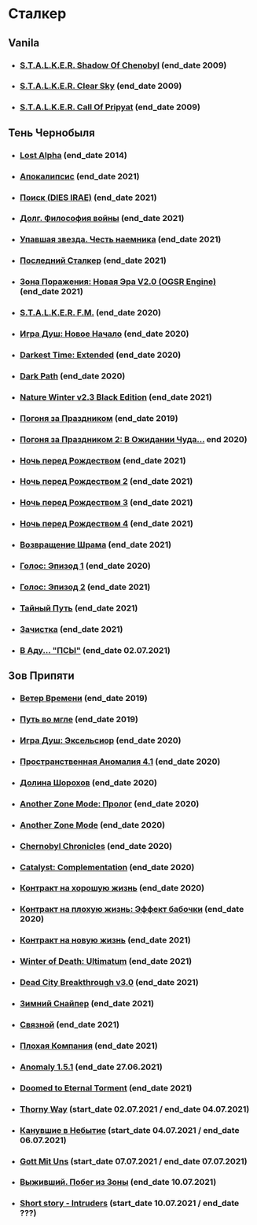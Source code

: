 # Сталкер
## Vanila
- ### [S.T.A.L.K.E.R. Shadow Of Chenobyl](https://store.steampowered.com/app/4500/STALKER_Shadow_of_Chernobyl/) (end_date 2009)
- ### [S.T.A.L.K.E.R. Clear Sky](https://store.steampowered.com/app/20510/STALKER_Clear_Sky/) (end_date  2009)
- ### [S.T.A.L.K.E.R. Call Of Pripyat](https://store.steampowered.com/app/41700/STALKER_Call_of_Pripyat/) (end_date 2009)

## Тень Чернобыля
- ### [Lost Alpha](https://ap-pro.ru/stuff/ten_chernobylja/lost-alpha-r129/) (end_date 2014)
- ### [Апокалипсис](https://ap-pro.ru/stuff/ten_chernobylja/apokalipsis-r44/) (end_date 2021)
- ### [Поиск (DIES IRAE)](https://ap-pro.ru/stuff/ten_chernobylja/poisk-dies-irae-r46/) (end_date 2021)
- ### [Долг. Философия войны](https://ap-pro.ru/stuff/ten_chernobylja/dolg-filosofiya-voyny-r53/) (end_date 2021)
- ### [Упавшая звезда. Честь наемника](https://ap-pro.ru/stuff/ten_chernobylja/upavshaya-zvezda-chest-naemnika-r94/) (end_date 2021)
- ### [Последний Сталкер](https://ap-pro.ru/stuff/ten_chernobylja/posledniy-stalker-r222/) (end_date 2021)
- ### [Зона Поражения: Новая Эра V2.0 (OGSR Engine)](https://ap-pro.ru/forums/topic/2378-stalker-zona-porazheniya-novaya-era-v20-ogsr-engine/) (end_date 2021)
- ### [S.T.A.L.K.E.R. F.M.](https://ap-pro.ru/stuff/ten_chernobylja/stalker-fm-r248/) (end_date 2020)
- ### [Игра Душ: Новое Начало](https://ap-pro.ru/stuff/ten_chernobylja/igra-dush-novoe-nachalo-r255/) (end_date 2020)
- ### [Darkest Time: Extended](https://ap-pro.ru/stuff/ten_chernobylja/darkest-time-extended-r197/) (end_date 2020)
- ### [Dark Path](https://ap-pro.ru/stuff/ten_chernobylja/dark-path-r279/) (end_date 2020)
- ### [Nature Winter v2.3 Black Edition](https://ap-pro.ru/stuff/ten_chernobylja/nature-winter-v23-black-edition-r76/) (end_date 2021)
- ### [Погоня за Праздником](https://ap-pro.ru/stuff/ten_chernobylja/pogonya-za-prazdnikom-r210/) (end_date 2019)
- ### [Погоня за Праздником 2: В Ожидании Чуда...](https://ap-pro.ru/stuff/ten_chernobylja/pogonya-za-prazdnikom-2-v-ozhidanii-chuda-r231/) end 2020)
- ### [Ночь перед Рождеством](https://ap-pro.ru/stuff/ten_chernobylja/noch-pered-rozhdestvom-r146/) (end_date 2021)
- ### [Ночь перед Рождеством 2](https://ap-pro.ru/stuff/ten_chernobylja/noch-pered-rozhdestvom-2-r176/) (end_date 2021)
- ### [Ночь перед Рождеством 3](https://ap-pro.ru/stuff/ten_chernobylja/noch-pered-rozhdestvom-3-r251/) (end_date 2021)
- ### [Ночь перед Рождеством 4](https://ap-pro.ru/stuff/ten_chernobylja/noch-pered-rozhdestvom-4-r300/) (end_date 2021)
- ### [Возвращение Шрама](https://ap-pro.ru/stuff/ten_chernobylja/vozvrashtenie-shrama-r64/) (end_date 2021)
- ### [Голос: Эпизод 1](https://ap-pro.ru/stuff/ten_chernobylja/golos-epizod-1-r219/) (end_date 2020)
- ### [Голос: Эпизод 2](https://ap-pro.ru/stuff/ten_chernobylja/golos-epizod-2-r266/) (end_date 2021)
- ### [Тайный Путь](https://ap-pro.ru/stuff/ten_chernobylja/taynyy-put-r163/) (end_date 2021)
- ### [Зачистка](https://ap-pro.ru/stuff/ten_chernobylja/zachistka-r177/) (end_date 2021)
- ### [В Аду... "ПСЫ"](https://ap-pro.ru/stuff/ten_chernobylja/vadupsy/?tab=reviews&sort=newest#review-10567) (end_date 02.07.2021)

## Зов Припяти
- ### [Ветер Времени](https://ap-pro.ru/stuff/zov_pripjati/veter-vremeni-r201/) (end_date 2019)
- ### [Путь во мгле](https://ap-pro.ru/stuff/zov_pripjati/put-vo-mgle-r134/) (end_date 2019)
- ### [Игра Душ: Эксельсиор](https://ap-pro.ru/stuff/zov_pripjati/igra-dush-ekselsior-r242/) (end_date 2020)
- ### [Пространственная Аномалия 4.1](https://ap-pro.ru/stuff/zov_pripjati/prostranstvennaya-anomaliya-41-r151/) (end_date 2020)
- ### [Долина Шорохов](https://ap-pro.ru/stuff/zov_pripjati/dolina-shorohov-r97/) (end_date 2020)
- ### [Another Zone Mode: Пролог](https://ap-pro.ru/stuff/zov_pripjati/another-zone-mod-prolog-r165/) (end_date 2020)
- ### [Another Zone Mode](https://ap-pro.ru/stuff/zov_pripjati/another-zone-mod-r194/) (end_date 2020)
- ### [Chernobyl Chronicles](https://ap-pro.ru/stuff/zov_pripjati/chernobyl-chronicles-r169/) (end_date 2020)
- ### [Catalyst: Complementation](https://ap-pro.ru/stuff/zov_pripjati/catalyst-complementation-r292/) (end_date 2020)
- ### [Контракт на хорошую жизнь](https://ap-pro.ru/stuff/zov_pripjati/kontrakt-na-horoshuyu-zhizn-r189/) (end_date 2020)
- ### [Контракт на плохую жизнь: Эффект бабочки](https://ap-pro.ru/stuff/zov_pripjati/kontrakt-na-plohuyu-zhizn-effekt-babochki-r215/) (end_date 2020)
- ### [Контракт на новую жизнь](https://ap-pro.ru/stuff/zov_pripjati/kontrakt-na-novuyu-zhizn-r295/) (end_date 2021)
- ### [Winter of Death: Ultimatum](https://ap-pro.ru/stuff/zov_pripjati/winter-of-death-ultimatum-r50/) (end_date 2021)
- ### [Dead City Breakthrough v3.0](https://ap-pro.ru/stuff/zov_pripjati/dead-city-breakthrough-30-r236/) (end_date 2021)
- ### [Зимний Снайпер](https://ap-pro.ru/stuff/zov_pripjati/zimniy-snayper-r211/) (end_date 2021)
- ### [Связной](https://ap-pro.ru/stuff/zov_pripjati/svyaznoy-r168/) (end_date 2021)
- ### [Плохая Компания](https://ap-pro.ru/stuff/zov_pripjati/plohaya-kompaniya-r136/) (end_date 2021)
- ### [Anomaly 1.5.1](https://ap-pro.ru/stuff/zov_pripjati/anomaly-15-release-r244/?tab=reviews&sort=newest#review-10568) (end_date 27.06.2021)
- ### [Doomed to Eternal Torment](https://ap-pro.ru/stuff/zov_pripjati/doomed-to-eternal-torment-r254/) (end_date 2021)
- ### [Thorny Way](https://ap-pro.ru/stuff/zov_pripjati/thorny-way-r247/?tab=reviews&sort=newest#review-10576) (start_date 02.07.2021 / end_date 04.07.2021)
- ### [Канувшие в Небытие](https://ap-pro.ru/stuff/zov_pripjati/kanuvshie-v-nebytie-r267/?tab=reviews&sort=newest#review-10609) (start_date 04.07.2021 / end_date 06.07.2021)
- ### [Gott Mit Uns](https://ap-pro.ru/stuff/zov_pripjati/gott-mit-uns-bog-s-nami-r183/?tab=reviews&sort=newest#review-10618) (start_date 07.07.2021 / end_date 07.07.2021)
- ### [Выживший. Побег из Зоны](https://ap-pro.ru/stuff/zov_pripjati/vyzhivshiy-pobeg-iz-zony-r213/?tab=reviews&sort=newest#review-10635) (end_date 10.07.2021)
- ### [Short story - Intruders](https://ap-pro.ru/stuff/zov_pripjati/short-story-intruders-r285/) (start_date 10.07.2021 / end_date ???)

